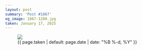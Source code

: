 ```yaml
---
layout: post
summary: 'Post #1867'
og_image: 1867-1280.jpg
taken: January 17, 2025
---
```


<figure class="post" data-src="{{ site.assets_url }}/{{ page.og_image }}" data-sub-html="#caption-1867">
<img sizes="(min-width: 700px) 50vw, calc(100vw - 2rem)" src="{{ site.assets_url }}/1867-640.jpg" srcset="{{ site.assets_url }}/1867-320.jpg 320w, {{ site.assets_url }}/1867-640.jpg 640w, {{ site.assets_url }}/1867-960.jpg 960w, {{ site.assets_url }}/1867-1280.jpg 1280w" />
<figcaption id="caption-1867">
<time>{{ page.taken | default: page.date | date: "%B %-d, %Y" }}</time>
</figcaption>
</figure>
